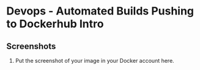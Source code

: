 # Devops - Automated Builds Pushing to Dockerhub Intro

## Screenshots

1.  Put the screenshot of your image in your Docker account here.

